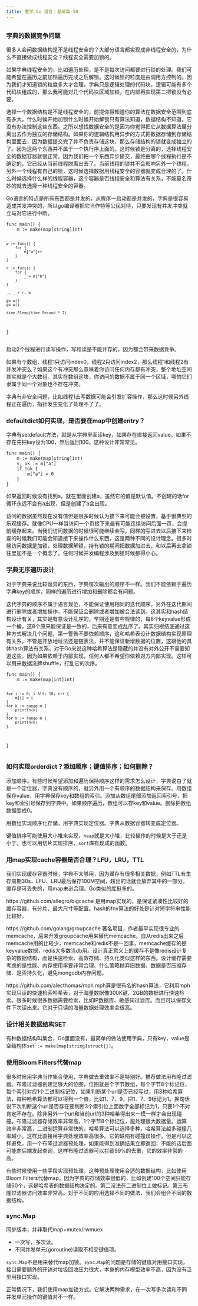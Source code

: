 ```yaml
---
title: 重学 Go 语言：基础篇-58
---
```

<article id="topicContainer" class="column_content"><h2 class="topic_title"></h2><div><h3 id="">字典的数据竞争问题</h3>
<p>很多人会问数据结构是不是线程安全的？大部分语言都实现成非线程安全的，为什么不直接做成线程安全？线程安全需要加锁的。</p>
<p>如果字典线程安全的，比如遍历处理，是不是每次访问都要进行锁的处理。我们可能希望在遍历之前加锁遍历完成之后解锁。这时候锁的粒度是由调用方控制的。因为我们才知道锁的粒度多大才合理。字典只是逻辑处理的代码块，逻辑可能有多个代码块组成的，那么我可能对几个代码块区域加锁，在内部再实现第二把锁没有必要。</p>
<p>选择一个数据结构是不是线程安全的，前提你得知道你的算法在数据安全范围到底有多大，什么时候开始加锁什么时候开始解锁只有算法知道，数据结构不知道，它没有办法控制这些东西。之所以想找数据安全的是因为你觉得把它从数据算法里分离出去作为独立的存储结构。如果你的逻辑结构用异步的方式把数据存储到存储结构里面去，因为数据提交完了并不负责存储这块，那么存储结构的锁就变成独立的了。因为这两个东西并不属于一个执行序上面的。这时候锁是分离的，选择线程安全的数据容器就很正常。因为我们把一个东西异步提交，最终由哪个线程执行是不确定的，它已经从当前线程脱离出去了。当前线程的锁并不会影响另外一个线程，另外一个线程有自己的锁，这时候选择数据用线程安全的容器就变成合理的了。什么时候选择什么样的线程容器，这个容器是否线程安全和算法有关系，不能莫名奇妙的就去选择一种线程安全的容器。</p>
<p>Go语言的特点是所有东西都是并发的，从程序一启动都是并发的，字典是很容易造成并发冲突的，所以go编译器把它当作特等公民对待，只要发现有并发冲突就立马对它进行中断。</p>
<pre><code class="go language-go">func main() {
    m := make(map[string]int)

    w := func() {
        for {
            m["a"]++
        }
    }

    r := func() {
        for {
            _ = m["b"]
        }
    }

    _, _ = r, w

    go w()
    go w()

    time.Sleep(time.Second * 2)
}
</code></pre>
<p>启动2个线程进行读写操作，写和读是不能并存的，因为都会带来数据竞争。</p>
<p>如果有个数组，线程1只访问index0，线程2只访问index2，那么线程1和线程2有并发冲突么？如果这个有冲突那么意味着你访问任何内存都有冲突，整个地址空间其实就是个大数组。其实在数组这块，你访问的数据不属于同一个区域，哪怕它们隶属于同一个对象也不存在冲突。</p>
<p>字典有非安全问题，比如线程1去写数据可能会引发扩容操作，那么这时候另外线程正在遍历，指针发生变化了处理不了了。</p>
<h3 id="defaultdictmapentry">defaultdict如何实现，是否要在map中创建entry？</h3>
<p>字典有setdefault方法，就是从字典里面读key，如果存在直接返回value，如果不存在先把key设为100，然后返回100。这种设计非常常见。</p>
<pre><code class="go language-go">func main() {
    m := make(map[string]int)
    v, ok := m["a"]
    if !ok {
        m["a"] = 0
    }
}
</code></pre>
<p>如果返回时候没有找到a，就在里面创建a，虽然它的值是默认值。不创建的话for循环永远不会有a出现，但是创建了a会出现。</p>
<p>访问的数据虽然现在没有值但是很多时候认为接下来可能会被设置，基于很典型的乐观缓存。就像CPU一样当访问一个页接下来最有可能连续访问后面一页，会提前缓存起来。当我们访问数据的时候很可能继续会写，同样的写进去以后接下来检查的时候我们可能会知道接下来操作什么东西。这是两种不同的设计理念。很多时候访问数据是加锁，处理数据解锁，持有锁的期间把数据加进去，和以后再去拿锁往里加不是一个概念了。任何时候并发编程涉及到锁时候都得小心。</p>
<h3 id="-1">字典无序遍历设计</h3>
<p>对于字典来说比较诡异的东西，字典每次输出的顺序不一样。我们不能依赖于遍历字典key的顺序，同样的遍历进行增加和删除都会有问题。</p>
<p>迭代字典的顺序不属于语言规范，不能保证使用相同的迭代顺序。另外在迭代期间进行删除或者增加操作，不能保证会删除或者增加被合法读到。这其实和hash结构设计有关，其实是有意设计乱序的，早期还是有些规律的，每8个keyvalue形成一个桶，这8个原来能保证是一致的，后来有意变成乱序了。其实归根结底通过这种方式解决几个问题，第一警告不要依赖顺序，这和哈希表设计数据结构实现原理有关系。不管是开放地址法还是链表法，并不能保证新增数据的位置，这跟他的具体hash算法有关系，对于Go来说这种哈希算法是隐藏的并没有对外公开不需要知道这些，因为如果依赖于内部实现，任何人都不希望你依赖对方内部实现。这样可以用来数据洗牌shuffle，打乱它的次序。</p>
<pre><code class="go language-go">func main() {
    m := make(map[int]int)

    for i := 0; i &lt; 10; i++ {
        m[i] = i
    }
    for k := range m {
        println(k)
    }
    for k := range m {
        println(k)
    }
}
</code></pre>
<h3 id="orderdict">如何实现orderdict？添加顺序；键值排序；如何删除？</h3>
<p>添加顺序。有些时候希望添加和遍历保持顺序这样的需求怎么设计，字典说白了就是一个定位器，字典没有顺序的，就另外用一个有顺序的数据结构来保存。用数组保存value，用字典保存key和数组的索引。添加从数组尾部添加返回索引号，把key和索引号保存到字典中。如果顺序遍历，数组可以存key和value。删除把数组数据变成0。</p>
<p>用数组实现顺序化存储，用字典实现定位器。字典从数据容器转变成定位器。</p>
<p>键值排序可能使用大小堆来实现，<code>heap</code>就是大小堆，比较操作的时候是大于还是小于。也可以用切片实现排序，<code>sort</code>库有现成的函数。</p>
<h3 id="mapcachelfulruttl">用map实现cache容器是否合理？LFU，LRU，TTL</h3>
<p>我们实现缓存容器时候，字典不太够用，因为缓存有很多相关数据，例如TTL有生存周期30s，LFU、LRU最后保存100M空间，超出的话就会放弃其中的一部分。缓存是可丢失的，用map未必合理。Go类似的库挺多的。</p>
<p>https://github.com/allegro/bigcache 是用map实现的，是保证紧凑性比较好的缓存容器，有分片、最大尺寸等配置。hash的fnv算法的好处是针对短字符串性能比较好。</p>
<p>https://github.com/golang/groupcache 著名项目，作者最早实现很专业的memcache，后来开发groupcache用来替代memcache。自从redis出来之后memcache用的比较少，memcache和redis不是一回事，memcache缓存的是keyvalue数据，redis大多数当db用。设计真正意义上的缓存不是像redis设计复杂的数据结构，而是快速检索、高效存储、持久化类似这样的东西。设计缓存需要考虑的是性能、内存使用率要非常合理、什么策略抛弃旧数据、数据是否压缩存储、是否持久化，避免mongodb内存问题。</p>
<p>https://github.com/alecthomas/mph mph算是很有名的hash算法，它利用mph实现只读的快速检索哈希表，对于海量数据像300K键、2GB的数据进行快速检索。很多时候很多数据需要检索，比如IP数据库、敏感词过滤库。而且可以保存文件下次读出来。它对于只读的海量数据处理效率会很高。</p>
<h3 id="set">设计相关数据结构SET</h3>
<p>有种数据结构叫集合，Go里面没有，最简单的做法使用字典，只有key，value是空结构体<code>set := make(map[string]struct{})</code>。</p>
<h3 id="bloomfiltersmap">使用Bloom Filters代替map</h3>
<p>很多时候用字典当作集合使用，字典做去重效率不是特别好。推荐做法用布隆过滤器。布隆过滤器创建足够大的位图，位图就是个字节数组，每个字节8个标记位，每个索引对应1个二进制标记位，如果判断某个url是否已经写过，用3种哈希算法，每种哈希算法都可以得到一个值，比如1、7、9，把1、7、9标记为1。换句话说下次判断这个url是否存在要判断3个索引位上面数字全部标记为1，只要1个不对肯定不存在。除非另外一个url和当前url的3种哈希得出来一模一样才会出现碰撞。布隆过滤器存储效率非常高，1个字节8个标记位，能处理很大数据量。运算效率非常高，二进制运算非常快的。哈希算法可以选择多种，哈希算法越多碰撞几率越小。这样比直接用字典处理效率高很多。它的缺陷有碰撞误操作。但是可以这样避免，用一个布隆过滤器预处理，如果能得到准确结果立即返回，不能的话后面可能向后端发起查询，这样布隆过滤器可以拦截99%的去重，它的效率非常的高。</p>
<p>有些时候使用一些手段实现预处理。这种预处理使用合适的数据结构，比如使用Bloom Filters代替map。因为字典的存储效率很低的，比如创建100个空间只能存储60个，这是哈希表的数据结构决定的。第二没法在二进制位上做标记。第三布隆过滤器访问效率非常高。对于不同的应用选择不同的做法，我们会组合不同的数据结构。</p>
<h3 id="syncmap">sync.Map</h3>
<p>同步版本，并非取代map+mutex/rwmuex</p>
<ul>
<li>一次写，多次读。</li>
<li>不同并发单元(goroutine)读取不相交键值项。</li>
</ul>
<p><code>sync.Map</code>不是用来替代map加锁。<code>sync.Map</code>的问题是存储的键值对用接口实现，接口需要额外的开销对垃圾回收压力很大，本身的内存模型效率不高，因为没有泛型用接口实现。</p>
<p>正常情况下，我们使用map加锁方式。它解决两种需求，在一次写多次读和不同并发单元操作的键值对不一样。</p></div></article>